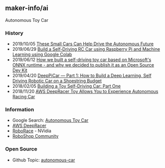 ## maker-info/ai
Autonomous Toy Car

### History
- 2019/10/05 [These Small Cars Can Help Drive the Autonomous Future](https://www.wired.com/story/small-cars-help-drive-autonomous-future/)
- 2019/06/29 [Build a Self-Driving RC Car using Raspberry Pi and Machine Learning using Google Colab](https://techwithsach.com/build-a-self-driving-rc-car-using-raspberry-pi-and-machine-learning-using-google-colab/)
- 2019/06/12 [How we built a self-driving toy car based on Microsoft's ONNX runtime - and why we decided to publish it as an Open Source Dev Kit](https://www.linkedin.com/pulse/how-we-built-self-driving-toy-car-based-microsofts-onnx-vorhemus/)
- 2019/04/20 [DeepPiCar — Part 1: How to Build a Deep Learning, Self Driving Robotic Car on a Shoestring Budget](https://towardsdatascience.com/deeppicar-part-1-102e03c83f2c)
- 2018/02/05 [Building a Toy Self-Driving Car: Part One](https://blog.floydhub.com/toy-self-driving-car-part-one/)
- 2018/11/20 [AWS DeepRacer Toy Allows You to Experience Autonomous Racing Car](http://www.tuvie.com/aws-deepracer-toy-allows-you-to-experience-autonomous-racing-car/)



### Information
- Google Search: [Autonomous Toy Car](https://www.google.com/search?q=autonomous+toy+car&rlz=1C5CHFA_enKR860KR861&sxsrf=ACYBGNSyEXspJNS2Z4Xxmm0e9JGbdh89Hg:1573634889527&source=lnt&tbs=qdr:y&sa=X&ved=0ahUKEwjrseLk5ublAhVzy4sBHS6xCPMQpwUIKA&biw=1383&bih=654&dpr=2)
- [AWS DeepRacer](https://aws.amazon.com/ko/deepracer/)
- [RoboRace](https://roborace.com/) - NVidia
- [RoboShop Community](https://www.robotshop.com/community/)


### Open Source
- Github Topic: [autonomous-car](https://github.com/topics/autonomous-car?o=desc&s=updated)
